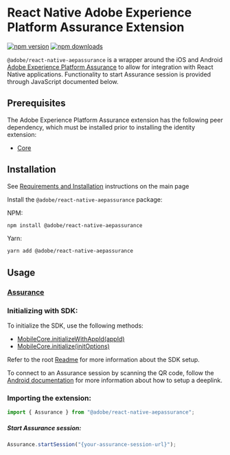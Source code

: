 # React Native Adobe Experience Platform Assurance Extension

[![npm version](https://img.shields.io/npm/v/@adobe/react-native-aepassurance?color=green&label=npm%20package)](https://www.npmjs.com/package/@adobe/react-native-aepassurance)
[![npm downloads](https://img.shields.io/npm/dm/@adobe/react-native-aepassurance)](https://www.npmjs.com/package/@adobe/react-native-aepassurance)

`@adobe/react-native-aepassurance` is a wrapper around the iOS and Android [Adobe Experience Platform Assurance](https://developer.adobe.com/client-sdks/documentation/platform-assurance) to allow for integration with React Native applications. Functionality to start Assurance session is provided through JavaScript documented below.

## Prerequisites

The Adobe Experience Platform Assurance extension has the following peer dependency, which must be installed prior to installing the identity extension:

- [Core](../core/README.md)

## Installation

See [Requirements and Installation](https://github.com/adobe/aepsdk-react-native#requirements) instructions on the main page

Install the `@adobe/react-native-aepassurance` package:

NPM:

```bash
npm install @adobe/react-native-aepassurance
```

Yarn:

```bash
yarn add @adobe/react-native-aepassurance
```

## Usage

### [Assurance](https://developer.adobe.com/client-sdks/documentation/platform-assurance/tutorials)

### Initializing with SDK:

To initialize the SDK, use the following methods:
- [MobileCore.initializeWithAppId(appId)](https://github.com/adobe/aepsdk-react-native/tree/main/packages/core#initializewithappid)
- [MobileCore.initialize(initOptions)](https://github.com/adobe/aepsdk-react-native/tree/main/packages/core#initialize)

Refer to the root [Readme](https://github.com/adobe/aepsdk-react-native/blob/main/README.md) for more information about the SDK setup.

To connect to an Assurance session by scanning the QR code, follow the [Android documentation](https://developer.android.com/training/app-links/deep-linking) for more information about how to setup a deeplink.

### Importing the extension:

```typescript
import { Assurance } from "@adobe/react-native-aepassurance";
```

##### Start Assurance session:

```typescript
Assurance.startSession("{your-assurance-session-url}");
```
